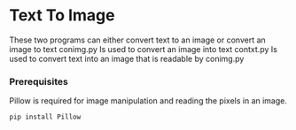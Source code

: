 # Text To Image

These two programs can either convert text to an image or convert an image to text
conimg.py Is used to convert an image into text
contxt.py Is used to convert text into an image that is readable by conimg.py

### Prerequisites


Pillow is required for image manipulation and reading the pixels in an image.
```
pip install Pillow
```
